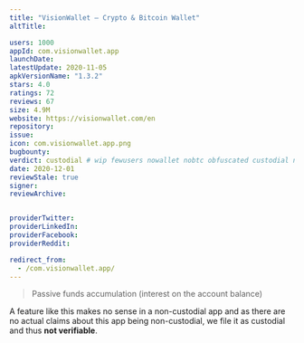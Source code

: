 ```yaml
---
title: "VisionWallet — Crypto & Bitcoin Wallet"
altTitle: 

users: 1000
appId: com.visionwallet.app
launchDate: 
latestUpdate: 2020-11-05
apkVersionName: "1.3.2"
stars: 4.0
ratings: 72
reviews: 67
size: 4.9M
website: https://visionwallet.com/en
repository: 
issue: 
icon: com.visionwallet.app.png
bugbounty: 
verdict: custodial # wip fewusers nowallet nobtc obfuscated custodial nosource nonverifiable reproducible bounty defunct
date: 2020-12-01
reviewStale: true
signer: 
reviewArchive:


providerTwitter: 
providerLinkedIn: 
providerFacebook: 
providerReddit: 

redirect_from:
  - /com.visionwallet.app/
---
```



> Passive funds accumulation (interest on the account balance)

A feature like this makes no sense in a non-custodial app and as there are no
actual claims about this app being non-custodial, we file it as custodial and
thus **not verifiable**.
